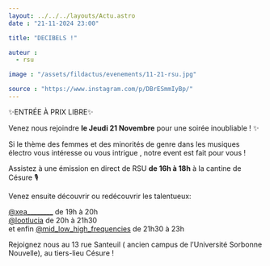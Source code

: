 ```yaml
---
layout: ../../../layouts/Actu.astro
date : "21-11-2024 23:00"

title: "DECIBELS !"

auteur :
  - rsu

image : "/assets/fildactus/evenements/11-21-rsu.jpg"

source : "https://www.instagram.com/p/DBrESmmIyBp/"
---
```


✨ENTRÉE À PRIX LIBRE✨

Venez nous rejoindre __le Jeudi 21 Novembre__ pour une soirée inoubliable ! ✨

Si le thème des femmes et des minorités de genre dans les musiques électro vous intéresse ou vous intrigue , notre event est fait pour vous !

Assistez à une émission en direct de RSU __de 16h à 18h__ à la cantine de Césure 🎙️

Venez ensuite découvrir ou redécouvrir les talentueux:

[@xea________](https://www.instagram.com/xea________/) de 19h à 20h  
[@lootlucia](https://www.instagram.com/lootlucia/) de 20h à 21h30  
et enfin [@mid_low_high_frequencies](https://www.instagram.com/mid_low_high_frequencies/) de 21h30 à 23h

Rejoignez nous au 13 rue Santeuil ( ancien campus de l’Université Sorbonne Nouvelle), au tiers-lieu Césure !